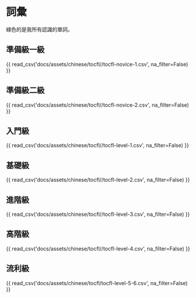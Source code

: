 # 詞彙
綠色的是我所有認識的單詞。

## 準備級一級
{{ read_csv('docs/assets/chinese/tocfl//tocfl-novice-1.csv', na_filter=False) }}

## 準備級二級
{{ read_csv('docs/assets/chinese/tocfl//tocfl-novice-2.csv', na_filter=False) }}

## 入門級
{{ read_csv('docs/assets/chinese/tocfl//tocfl-level-1.csv', na_filter=False) }}

## 基礎級
{{ read_csv('docs/assets/chinese/tocfl//tocfl-level-2.csv', na_filter=False) }}

## 進階級
{{ read_csv('docs/assets/chinese/tocfl//tocfl-level-3.csv', na_filter=False) }}

## 高階級
{{ read_csv('docs/assets/chinese/tocfl//tocfl-level-4.csv', na_filter=False) }}

## 流利級
{{ read_csv('docs/assets/chinese/tocfl/tocfl-level-5-6.csv', na_filter=False) }}
